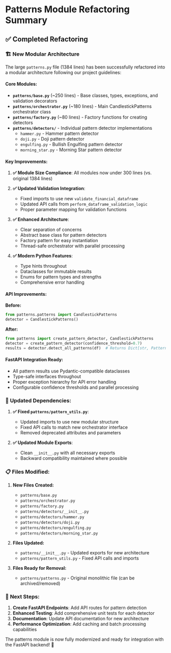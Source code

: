 # Patterns Module Refactoring Summary

## ✅ Completed Refactoring

### 🏗️ **New Modular Architecture**

The large `patterns.py` file (1384 lines) has been successfully refactored into a modular architecture following our project guidelines:

#### **Core Modules:**
- **`patterns/base.py`** (~250 lines) - Base classes, types, exceptions, and validation decorators
- **`patterns/orchestrator.py`** (~180 lines) - Main CandlestickPatterns orchestrator class
- **`patterns/factory.py`** (~80 lines) - Factory functions for creating detectors
- **`patterns/detectors/`** - Individual pattern detector implementations
  - `hammer.py` - Hammer pattern detector
  - `doji.py` - Doji pattern detector  
  - `engulfing.py` - Bullish Engulfing pattern detector
  - `morning_star.py` - Morning Star pattern detector

#### **Key Improvements:**

1. **✅ Module Size Compliance**: All modules now under 300 lines (vs. original 1384 lines)

2. **✅ Updated Validation Integration**: 
   - Fixed imports to use new `validate_financial_dataframe`
   - Updated API calls from `perform_dataframe_validation_logic`
   - Proper parameter mapping for validation functions

3. **✅ Enhanced Architecture**:
   - Clear separation of concerns
   - Abstract base class for pattern detectors
   - Factory pattern for easy instantiation
   - Thread-safe orchestrator with parallel processing

4. **✅ Modern Python Features**:
   - Type hints throughout
   - Dataclasses for immutable results
   - Enums for pattern types and strengths
   - Comprehensive error handling

#### **API Improvements:**

**Before:**
```python
from patterns.patterns import CandlestickPatterns
detector = CandlestickPatterns()
```

**After:**
```python
from patterns import create_pattern_detector, CandlestickPatterns
detector = create_pattern_detector(confidence_threshold=0.7)
results = detector.detect_all_patterns(df)  # Returns Dict[str, PatternResult]
```

#### **FastAPI Integration Ready:**

- All pattern results use Pydantic-compatible dataclasses
- Type-safe interfaces throughout
- Proper exception hierarchy for API error handling
- Configurable confidence thresholds and parallel processing

### 🔧 **Updated Dependencies:**

1. **✅ Fixed `patterns/pattern_utils.py`**:
   - Updated imports to use new modular structure
   - Fixed API calls to match new orchestrator interface
   - Removed deprecated attributes and parameters

2. **✅ Updated Module Exports**:
   - Clean `__init__.py` with all necessary exports
   - Backward compatibility maintained where possible

### 📋 **Files Modified:**

1. **New Files Created:**
   - `patterns/base.py`
   - `patterns/orchestrator.py` 
   - `patterns/factory.py`
   - `patterns/detectors/__init__.py`
   - `patterns/detectors/hammer.py`
   - `patterns/detectors/doji.py`
   - `patterns/detectors/engulfing.py`
   - `patterns/detectors/morning_star.py`

2. **Files Updated:**
   - `patterns/__init__.py` - Updated exports for new architecture
   - `patterns/pattern_utils.py` - Fixed API calls and imports

3. **Files Ready for Removal:**
   - `patterns/patterns.py` - Original monolithic file (can be archived/removed)

### 🎯 **Next Steps:**

1. **Create FastAPI Endpoints**: Add API routes for pattern detection
2. **Enhanced Testing**: Add comprehensive unit tests for each detector
3. **Documentation**: Update API documentation for new architecture
4. **Performance Optimization**: Add caching and batch processing capabilities

The patterns module is now fully modernized and ready for integration with the FastAPI backend! 🚀
